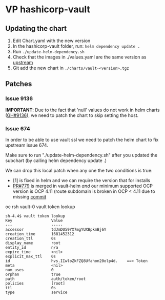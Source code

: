 # VP hashicorp-vault

## Updating the chart

1. Edit Chart.yaml with the new version
2. In the hashicorp-vault folder, run: `helm dependency update .`
3. Run `./update-helm-dependency.sh`
4. Check that the images in ./values.yaml are the same version as [upstream](https://github.com/hashicorp/vault-helm/blob/main/values.openshift.yaml)
5. Git add the new chart in `./charts/vault-<version>.tgz`

## Patches

### Issue 9136

**IMPORTANT**: Due to the fact that 'null' values do not work in helm charts
([GH#9136](https://github.com/helm/helm/issues/9136)), we need to patch the
chart to skip setting the host.

### Issue 674

In order to be able to use vault ssl we need to patch the helm chart to fix
upstream issue 674.

Make sure to run "./update-helm-dependency.sh" after you updated the subchart
(by calling helm dependency update .)

We can drop this local patch when any one the two conditions is true:

- [1] is fixed in helm and we can require the version that for installs
- [PR#779](https://github.com/hashicorp/vault-helm/pull/779) is merged in vault-helm *and* our minimum supported OCP version
  is OCP 4.11 (route subdomain is broken in OCP < 4.11 due to missing [commit](https://github.com/openshift/router/commit/6f730c7cae966f0ed8def50c81d1bf10fe9eb77b)




oc rsh vault-0
vault token lookup 

```
sh-4.4$ vault token lookup
Key                 Value
---                 -----
accessor            tdJmDU59YX7mgYUXBpkmBj6Y
creation_time       1681452312
creation_ttl        0s
display_name        root
entity_id           n/a
expire_time         <nil>
explicit_max_ttl    0s
id                  hvs.IIwloZkFZQ8Ufahon20olp4d.    ==> Token
meta                <nil>
num_uses            0
orphan              true
path                auth/token/root
policies            [root]
ttl                 0s
type                service
```
